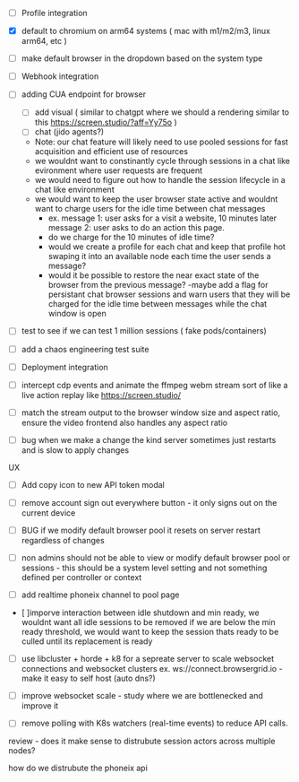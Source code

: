 - [ ] Profile integration
- [x] default to chromium on arm64 systems ( mac with m1/m2/m3, linux arm64, etc )
- [ ] make default browser in the dropdown based on the system type

- [ ] Webhook integration


- [ ] adding CUA endpoint for browser
    - [ ] add visual ( similar to chatgpt where we should a  rendering  similar to this https://screen.studio/?aff=Yy75o )
    - [ ] chat  (jido agents?)
    - Note: our chat feature will likely need to use pooled sessions for fast acquisition and efficient use of resources
    - we wouldnt want to constinantly cycle through sessions in a chat like evironment where user requests are frequent
    - we would need to figure out how to handle the session lifecycle in a chat like environment
    - we would want to keep the user browser state active and wouldnt want to charge users for the idle time between chat messages
      - ex. message 1: user asks for a visit a website, 10 minutes later message 2: user asks to do an action this page. 
      - do we charge for the 10 minutes of idle time?
      - would we create a profile for each chat and keep that profile hot swaping it into an available node each time the user sends a message?
      - would it be possible to restore the near exact state of the browser from the previous message?
      -maybe add a flag for persistant chat browser sessions and warn users that they will be charged for the idle time between messages while the chat window is open
- [ ] test to see if we can test 1 million sessions ( fake pods/containers) 
- [ ] add a chaos engineering test suite
- [ ] Deployment integration
- [ ] intercept cdp events and animate the ffmpeg webm stream sort of like a live action replay like https://screen.studio/
- [ ] match the stream output to the browser window size and aspect ratio, ensure the video frontend also handles any aspect ratio


- [ ] bug when we make a change the kind server sometimes just restarts and is slow to apply changes

UX
- [ ] Add copy icon to new API token modal
- [ ] remove account sign out everywhere button - it only signs out on the current device

- [ ] BUG if we modify default browser pool it resets on server restart regardless of changes
- [ ] non admins should not be able to view or modify default browser pool or sessions - this should be a system level setting and not something defined per controller or context


- [ ] add realtime phoneix channel to pool page
- [ ]imporve interaction between idle shutdown and min ready, we wouldnt want all idle sessions to be removed if we are below the min ready threshold, we would want to keep the session thats ready to be culled until its replacement is ready


- [ ] use libcluster + horde + k8 for a sepreate server to scale websocket connections and websocket clusters  ex. ws://connect.browsergrid.io - make it easy to self host (auto dns?)

- [ ] improve websocket scale - study where we are bottlenecked and improve it 

- [ ] remove polling with K8s watchers (real-time events) to reduce API calls.

review - does it make sense to distrubute session actors across multiple nodes?

how do we distrubute the phoneix api